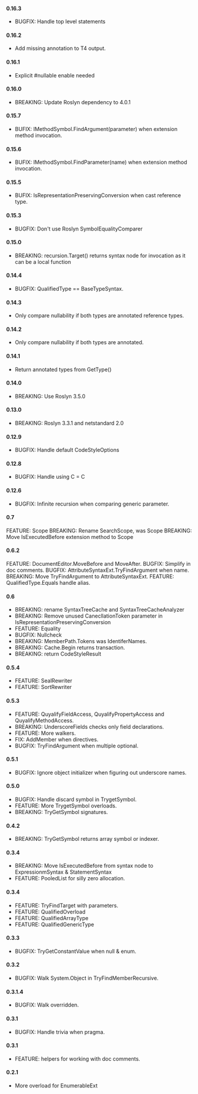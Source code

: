 #### 0.16.3
* BUGFIX: Handle top level statements

#### 0.16.2
* Add missing annotation to T4 output.

#### 0.16.1
* Explicit #nullable enable needed

#### 0.16.0
* BREAKING: Update Roslyn dependency to 4.0.1

#### 0.15.7
* BUFIX: IMethodSymbol.FindArgument(parameter) when extension method invocation.

#### 0.15.6
* BUFIX: IMethodSymbol.FindParameter(name) when extension method invocation.

#### 0.15.5
* BUFIX: IsRepresentationPreservingConversion when cast reference type.

#### 0.15.3
* BUGFIX: Don't use Roslyn SymbolEqualityComparer

#### 0.15.0
* BREAKING: recursion.Target() returns syntax node for invocation as it can be a local function

#### 0.14.4
* BUGFIX: QualifiedType == BaseTypeSyntax.

#### 0.14.3
* Only compare nullability if both types are annotated reference types.

#### 0.14.2
* Only compare nullability if both types are annotated.

#### 0.14.1
* Return annotated types from GetType()

#### 0.14.0
* BREAKING: Use Roslyn 3.5.0

#### 0.13.0
* BREAKING: Roslyn 3.3.1 and netstandard 2.0

#### 0.12.9
* BUGFIX: Handle default CodeStyleOptions

#### 0.12.8
* BUGFIX: Handle using C = C

#### 0.12.6
* BUGFIX: Infinite recursion when comparing generic parameter.

#### 0.7
FEATURE: Scope
BREAKING: Rename SearchScope, was Scope
BREAKING: Move IsExecutedBefore extension method to Scope

#### 0.6.2
FEATURE: DocumentEditor.MoveBefore and MoveAfter.
BUGFIX: Simplify in doc comments.
BUGFIX: AttributeSyntaxExt.TryFindArgument when name.
BREAKING: Move TryFindArgument to AttributeSyntaxExt.
FEATURE: QualifiedType.Equals handle alias.

#### 0.6
* BREAKING: rename SyntaxTreeCache and SyntaxTreeCacheAnalyzer
* BREAKING: Remove unused CanecllationToken parameter in IsRepresentationPreservingConversion
* FEATURE: Equality
* BUGFIX: Nullcheck
* BREAKING: MemberPath.Tokens was IdentiferNames. 
* BREAKING: Cache.Begin returns transaction.
* BREAKING: return CodeStyleResult

#### 0.5.4
* FEATURE: SealRewriter
* FEATURE: SortRewriter

#### 0.5.3
* FEATURE: QuyalifyFieldAccess, QuyalifyPropertyAccess and QuyalifyMethodAccess.
* BREAKING: UnderscoreFields checks only field declarations.
* FEATURE: More walkers.
* FIX: AddMember when directives.
* BUGFIX: TryFindArgument when multiple optional.

#### 0.5.1
* BUGFIX: Ignore object initializer when figuring out underscore names.

#### 0.5.0
* BUGFIX: Handle discard symbol in TrygetSymbol.
* FEATURE: More TrygetSymbol overloads.
* BREAKING: TryGetSymbol signatures.

#### 0.4.2
* BREAKING: TryGetSymbol returns array symbol or indexer.

#### 0.3.4
* BREAKING: Move IsExecutedBefore from syntax node to ExpressionmSyntax & StatementSyntax
* FEATURE: PooledList<T> for silly zero allocation.

#### 0.3.4
* FEATURE: TryFindTarget with parameters.
* FEATURE: QualifiedOverload
* FEATURE: QualifiedArrayType
* FEATURE: QualifiedGenericType

#### 0.3.3
* BUGFIX: TryGetConstantValue when null & enum.

#### 0.3.2
* BUGFIX: Walk System.Object in TryFindMemberRecursive.

#### 0.3.1.4
* BUGFIX: Walk overridden.

#### 0.3.1
* BUGFIX: Handle trivia when pragma.

#### 0.3.1
* FEATURE: helpers for working with doc comments.

#### 0.2.1
* More overload for EnumerableExt
